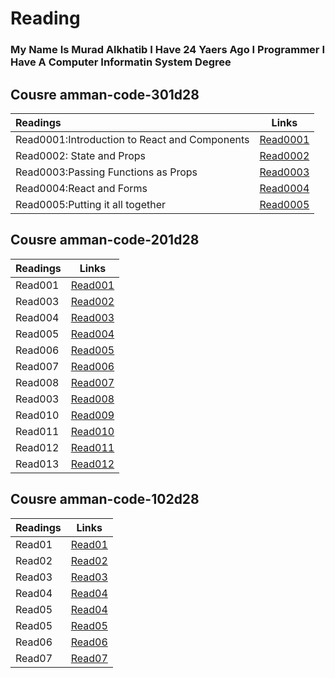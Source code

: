 # Reading
### My Name Is Murad Alkhatib I Have 24 Yaers Ago I Programmer I Have A Computer Informatin System Degree


## Cousre amman-code-301d28

| Readings | Links  | 
| :------------ |:---------------:| 
| Read0001:Introduction to React and Components     | [Read0001](Read0001) | 
| Read0002:  State and Props  |   [Read0002](Read0002) |  
| Read0003:Passing Functions as Props  |   [Read0003](Read0003) |      
| Read0004:React and Forms             |   [Read0004](Read0004) |
| Read0005:Putting it all together     |   [Read0005](Read0005) |

## Cousre amman-code-201d28                                                

| Readings  | Links  |                                                     
| :------------ |:---------------:|                                        
| Read001      |[Read001](Read001)|                                          
| Read003      |[Read002](Read002)|                                       
| Read004      |[Read003](Read003)|                                           
| Read005      |[Read004](Read004)|                                          
| Read006      |[Read005](Read005)|                                                                                 
| Read007      |[Read006](Read006)|  
| Read008      |[Read007](Read007)| 
| Read003      |[Read008](Read008)| 
| Read010      |[Read009](Read009)| 
| Read011      |[Read010](Read010)| 
| Read012      |[Read011](Read011)| 
| Read013      |[Read012](Read013)|


## Cousre amman-code-102d28
| Readings | Links  |
| :------------ |:---------------:| 
| Read01        |[Read01](Read01)|
| Read02        |[Read02](Read02)| 
| Read03        |[Read03](Read03)| 
| Read04        |[Read04](Read04)| 
| Read05        |[Read04](Read05)|  
| Read05        |[Read05](Read05)| 
| Read06        |[Read06](Read06)| 
| Read07        |[Read07](Read07)| 
